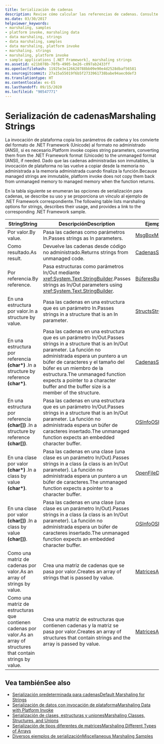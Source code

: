```yaml
---
title: Serialización de cadenas
description: Revise cómo calcular las referencias de cadenas. Consulte opciones para calcular las cadenas de serialización por valor o referencia, como resultado, en una estructura o clase por valor o referencia, y mucho más.
ms.date: 03/30/2017
helpviewer_keywords:
- marshaling, samples
- platform invoke, marshaling data
- data marshaling, strings
- data marshaling, samples
- data marshaling, platform invoke
- marshaling. strings
- marshaling, platform invoke
- sample applications [.NET Framework], marshaling strings
ms.assetid: e21b078b-70fb-4905-be26-c097ab2433ff
ms.openlocfilehash: 11925e3e126620788bb09e90e4d2528dbaf56581
ms.sourcegitcommit: 27a15a55019f6b5f2733961738babe94aec0def3
ms.translationtype: HT
ms.contentlocale: es-ES
ms.lasthandoff: 09/15/2020
ms.locfileid: "90547771"
---
```

# <a name="marshaling-strings"></a><span data-ttu-id="43960-104">Serialización de cadenas</span><span class="sxs-lookup"><span data-stu-id="43960-104">Marshaling Strings</span></span>
<span data-ttu-id="43960-105">La invocación de plataforma copia los parámetros de cadena y los convierte del formato de .NET Framework (Unicode) al formato no administrado (ANSI), si es necesario.</span><span class="sxs-lookup"><span data-stu-id="43960-105">Platform invoke copies string parameters, converting them from the .NET Framework format (Unicode) to the unmanaged format (ANSI), if needed.</span></span> <span data-ttu-id="43960-106">Dado que las cadenas administradas son inmutables, la invocación de plataforma no las vuelve a copiar desde la memoria no administrada a la memoria administrada cuando finaliza la función.</span><span class="sxs-lookup"><span data-stu-id="43960-106">Because managed strings are immutable, platform invoke does not copy them back from unmanaged memory to managed memory when the function returns.</span></span>  
  
 <span data-ttu-id="43960-107">En la tabla siguiente se enumeran las opciones de serialización para cadenas, se describe su uso y se proporciona un vínculo al ejemplo de .NET Framework correspondiente.</span><span class="sxs-lookup"><span data-stu-id="43960-107">The following table lists marshaling options for strings, describes their usage, and provides a link to the corresponding .NET Framework sample.</span></span>  
  
|<span data-ttu-id="43960-108">String</span><span class="sxs-lookup"><span data-stu-id="43960-108">String</span></span>|<span data-ttu-id="43960-109">Descripción</span><span class="sxs-lookup"><span data-stu-id="43960-109">Description</span></span>|<span data-ttu-id="43960-110">Ejemplo</span><span class="sxs-lookup"><span data-stu-id="43960-110">Sample</span></span>|  
|------------|-----------------|------------|  
|<span data-ttu-id="43960-111">Por valor.</span><span class="sxs-lookup"><span data-stu-id="43960-111">By value.</span></span>|<span data-ttu-id="43960-112">Pasa las cadenas como parámetros In.</span><span class="sxs-lookup"><span data-stu-id="43960-112">Passes strings as In parameters.</span></span>|[<span data-ttu-id="43960-113">MsgBox</span><span class="sxs-lookup"><span data-stu-id="43960-113">MsgBox</span></span>](msgbox-sample.md)|  
|<span data-ttu-id="43960-114">Como resultado.</span><span class="sxs-lookup"><span data-stu-id="43960-114">As result.</span></span>|<span data-ttu-id="43960-115">Devuelve las cadenas desde código no administrado.</span><span class="sxs-lookup"><span data-stu-id="43960-115">Returns strings from unmanaged code.</span></span>|<span data-ttu-id="43960-116">[Cadenas](/previous-versions/dotnet/netframework-4.0/e765dyyy(v=vs.100))</span><span class="sxs-lookup"><span data-stu-id="43960-116">[Strings](/previous-versions/dotnet/netframework-4.0/e765dyyy(v=vs.100))</span></span>|  
|<span data-ttu-id="43960-117">Por referencia.</span><span class="sxs-lookup"><span data-stu-id="43960-117">By reference.</span></span>|<span data-ttu-id="43960-118">Pasa estructuras como parámetros In/Out mediante <xref:System.Text.StringBuilder>.</span><span class="sxs-lookup"><span data-stu-id="43960-118">Passes strings as In/Out parameters using <xref:System.Text.StringBuilder>.</span></span>|<span data-ttu-id="43960-119">[Búferes](/previous-versions/dotnet/netframework-4.0/x3txb6xc(v=vs.100))</span><span class="sxs-lookup"><span data-stu-id="43960-119">[Buffers](/previous-versions/dotnet/netframework-4.0/x3txb6xc(v=vs.100))</span></span>|  
|<span data-ttu-id="43960-120">En una estructura por valor.</span><span class="sxs-lookup"><span data-stu-id="43960-120">In a structure by value.</span></span>|<span data-ttu-id="43960-121">Pasa las cadenas en una estructura que es un parámetro In.</span><span class="sxs-lookup"><span data-stu-id="43960-121">Passes strings in a structure that is an In parameter.</span></span>|<span data-ttu-id="43960-122">[Structs](/previous-versions/dotnet/netframework-4.0/eadtsekz(v=vs.100))</span><span class="sxs-lookup"><span data-stu-id="43960-122">[Structs](/previous-versions/dotnet/netframework-4.0/eadtsekz(v=vs.100))</span></span>|  
|<span data-ttu-id="43960-123">En una estructura por referencia **(char\*)** .</span><span class="sxs-lookup"><span data-stu-id="43960-123">In a structure by reference **(char\*)**.</span></span>|<span data-ttu-id="43960-124">Pasa las cadenas en una estructura que es un parámetro In/Out.</span><span class="sxs-lookup"><span data-stu-id="43960-124">Passes strings in a structure that is an In/Out parameter.</span></span> <span data-ttu-id="43960-125">La función no administrada espera un puntero a un búfer de caracteres y el tamaño del búfer es un miembro de la estructura.</span><span class="sxs-lookup"><span data-stu-id="43960-125">The unmanaged function expects a pointer to a character buffer and the buffer size is a member of the structure.</span></span>|<span data-ttu-id="43960-126">[Cadenas](/previous-versions/dotnet/netframework-4.0/e765dyyy(v=vs.100))</span><span class="sxs-lookup"><span data-stu-id="43960-126">[Strings](/previous-versions/dotnet/netframework-4.0/e765dyyy(v=vs.100))</span></span>|  
|<span data-ttu-id="43960-127">En una estructura por referencia **(char[])** .</span><span class="sxs-lookup"><span data-stu-id="43960-127">In a structure by reference **(char[])**.</span></span>|<span data-ttu-id="43960-128">Pasa las cadenas en una estructura que es un parámetro In/Out.</span><span class="sxs-lookup"><span data-stu-id="43960-128">Passes strings in a structure that is an In/Out parameter.</span></span> <span data-ttu-id="43960-129">La función no administrada espera un búfer de caracteres insertado.</span><span class="sxs-lookup"><span data-stu-id="43960-129">The unmanaged function expects an embedded character buffer.</span></span>|<span data-ttu-id="43960-130">[OSInfo](/previous-versions/dotnet/netframework-4.0/795sy883(v=vs.100))</span><span class="sxs-lookup"><span data-stu-id="43960-130">[OSInfo](/previous-versions/dotnet/netframework-4.0/795sy883(v=vs.100))</span></span>|  
|<span data-ttu-id="43960-131">En una clase por valor **(char\*)** .</span><span class="sxs-lookup"><span data-stu-id="43960-131">In a class by value **(char\*)**.</span></span>|<span data-ttu-id="43960-132">Pasa las cadenas en una clase (una clase es un parámetro In/Out).</span><span class="sxs-lookup"><span data-stu-id="43960-132">Passes strings in a class (a class is an In/Out parameter).</span></span> <span data-ttu-id="43960-133">La función no administrada espera un puntero a un búfer de caracteres.</span><span class="sxs-lookup"><span data-stu-id="43960-133">The unmanaged function expects a pointer to a character buffer.</span></span>|<span data-ttu-id="43960-134">[OpenFileDlg](/previous-versions/dotnet/netframework-4.0/w5tyztk9(v=vs.100))</span><span class="sxs-lookup"><span data-stu-id="43960-134">[OpenFileDlg](/previous-versions/dotnet/netframework-4.0/w5tyztk9(v=vs.100))</span></span>|  
|<span data-ttu-id="43960-135">En una clase por valor **(char[])** .</span><span class="sxs-lookup"><span data-stu-id="43960-135">In a class by value **(char[])**.</span></span>|<span data-ttu-id="43960-136">Pasa las cadenas en una clase (una clase es un parámetro In/Out).</span><span class="sxs-lookup"><span data-stu-id="43960-136">Passes strings in a class (a class is an In/Out parameter).</span></span> <span data-ttu-id="43960-137">La función no administrada espera un búfer de caracteres insertado.</span><span class="sxs-lookup"><span data-stu-id="43960-137">The unmanaged function expects an embedded character buffer.</span></span>|<span data-ttu-id="43960-138">[OSInfo](/previous-versions/dotnet/netframework-4.0/795sy883(v=vs.100))</span><span class="sxs-lookup"><span data-stu-id="43960-138">[OSInfo](/previous-versions/dotnet/netframework-4.0/795sy883(v=vs.100))</span></span>|  
|<span data-ttu-id="43960-139">Como una matriz de cadenas por valor.</span><span class="sxs-lookup"><span data-stu-id="43960-139">As an array of strings by value.</span></span>|<span data-ttu-id="43960-140">Crea una matriz de cadenas que se pasa por valor.</span><span class="sxs-lookup"><span data-stu-id="43960-140">Creates an array of strings that is passed by value.</span></span>|[<span data-ttu-id="43960-141">Matrices</span><span class="sxs-lookup"><span data-stu-id="43960-141">Arrays</span></span>](marshaling-different-types-of-arrays.md)|  
|<span data-ttu-id="43960-142">Como una matriz de estructuras que contienen cadenas por valor.</span><span class="sxs-lookup"><span data-stu-id="43960-142">As an array of structures that contain strings by value.</span></span>|<span data-ttu-id="43960-143">Crea una matriz de estructuras que contienen cadenas y la matriz se pasa por valor.</span><span class="sxs-lookup"><span data-stu-id="43960-143">Creates an array of structures that contain strings and the array is passed by value.</span></span>|[<span data-ttu-id="43960-144">Matrices</span><span class="sxs-lookup"><span data-stu-id="43960-144">Arrays</span></span>](marshaling-different-types-of-arrays.md)|  
  
## <a name="see-also"></a><span data-ttu-id="43960-145">Vea también</span><span class="sxs-lookup"><span data-stu-id="43960-145">See also</span></span>

- [<span data-ttu-id="43960-146">Serialización predeterminada para cadenas</span><span class="sxs-lookup"><span data-stu-id="43960-146">Default Marshaling for Strings</span></span>](default-marshaling-for-strings.md)
- [<span data-ttu-id="43960-147">Serialización de datos con invocación de plataforma</span><span class="sxs-lookup"><span data-stu-id="43960-147">Marshaling Data with Platform Invoke</span></span>](marshaling-data-with-platform-invoke.md)
- [<span data-ttu-id="43960-148">Serialización de clases, estructuras y uniones</span><span class="sxs-lookup"><span data-stu-id="43960-148">Marshaling Classes, Structures, and Unions</span></span>](marshaling-classes-structures-and-unions.md)
- [<span data-ttu-id="43960-149">Serialización de tipos diferentes de matrices</span><span class="sxs-lookup"><span data-stu-id="43960-149">Marshaling Different Types of Arrays</span></span>](marshaling-different-types-of-arrays.md)
- <span data-ttu-id="43960-150">[Diversos ejemplos de serialización](/previous-versions/dotnet/netframework-4.0/ss9sb93t(v=vs.100))</span><span class="sxs-lookup"><span data-stu-id="43960-150">[Miscellaneous Marshaling Samples](/previous-versions/dotnet/netframework-4.0/ss9sb93t(v=vs.100))</span></span>
